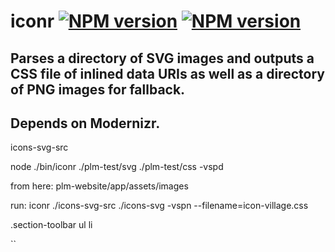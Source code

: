 # iconr [![NPM version](https://badge.fury.io/js/iconr.png)](http://badge.fury.io/js/iconr) [![NPM version](https://david-dm.org/okize/iconr.png)](https://david-dm.org/okize/iconr)

## Parses a directory of SVG images and outputs a CSS file of inlined data URIs as well as a directory of PNG images for fallback.

## Depends on Modernizr.

icons-svg-src

node ./bin/iconr ./plm-test/svg ./plm-test/css -vspd

from here:
  plm-website/app/assets/images

run:
  iconr ./icons-svg-src ./icons-svg -vspn --filename=icon-village.css

.section-toolbar ul li



``